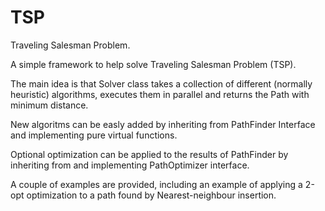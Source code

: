 # TSP
Traveling Salesman Problem.

A simple framework to help solve Traveling Salesman Problem (TSP).

The main idea is that Solver class takes a collection of different (normally heuristic) algorithms, executes them in parallel 
and returns the Path with minimum distance.

New algoritms can be easly added by inheriting from PathFinder Interface and implementing pure virtual functions.

Optional optimization can be applied to the results of PathFinder by inheriting from and implementing PathOptimizer interface.

A couple of examples are provided, including an example of applying a 2-opt optimization to a path found by Nearest-neighbour insertion.
